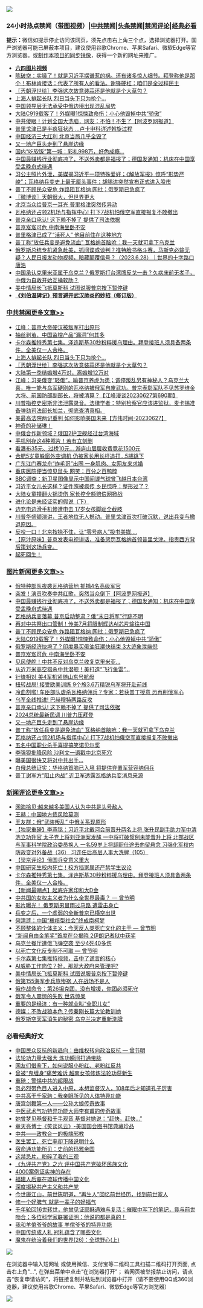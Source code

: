 ![](https://raw.githubusercontent.com/jsvpn/jsproxy/dev/64photo/fqnews-qr.jpg)

<div id="tt">
<h3>24小时热点禁闻（<a href="https://aaa.v2dns.tk/?QAjUl=BgRp5UNKRn&T5Vk=fPVH&Q59Ab=WxGE" target="_blank">带图视频</a>）|<a href="#%E4%B8%AD%E5%85%B1%E7%A6%81%E9%97%BB%E6%9B%B4%E5%A4%9A%E6%96%87%E7%AB%A0">中共禁闻</a>|<a href="#%E5%9B%BE%E7%89%87%E6%96%B0%E9%97%BB%E6%9B%B4%E5%A4%9A%E6%96%87%E7%AB%A0">头条禁闻</a>|<a href="#%E6%96%B0%E9%97%BB%E8%AF%84%E8%AE%BA%E6%9B%B4%E5%A4%9A%E6%96%87%E7%AB%A0">禁闻评论|<a href="#%E5%BF%85%E7%9C%8B%E7%BB%8F%E5%85%B8%E5%A5%BD%E6%96%87">经典必看</a></h3>
<div><b>提示：</b>微信如提示停止访问该网页，须先点击右上角三个点，选择浏览器打开。国产浏览器可能已屏蔽本项目，建议使用谷歌Chrome、苹果Safari、微软Edge等官方浏览器。或<a href="%E5%88%B6%E4%BD%9Cgit%E7%A6%81%E9%97%BB%E9%95%9C%E5%83%8F.md">制作本项目的同步镜像</a>，获得一个新的网址来推广。</div>
<ul>
<li><b><a href="http://d2.v2rss.gq/64.mp4" target="_blank">六四图片视频</a></b></li>
<li><a href="/sohnews/20230628/1901602.md">陈破空：实锤了！就是习近平摆谱惹的祸。还有诸多惊人细节。拜登称他是那个！布林肯接话：代表了所有人的看法。谢锋硬杠：咱们是全过程民主</a></li>
<li><a href="/cbnews/20230628/1901680.md">〖兲朝浮世绘〗李强这次故意装蒜还是他就是个大草包？</a></li>
<li><a href="/cbnews/20230628/1901718.md">上海人排起长队 烈日当头下只为抢个…</a></li>
<li><a href="/headline/20230628/1901579.md">中国领导层无法承受中俄边境出现混乱局势</a></li>
<li><a href="/topimagenews/20230628/1901755.md">大陆C919载客了！外媒曝1惊悚致命伤：小心他毁掉中共“骄傲”</a></li>
<li><a href="/cnnews/20230628/1901734.md">中共傻眼！计划全国大洗脑，网友：不怕！不生了【阿波罗网报道】</a></li>
<li><a href="/cnnews/20230628/1901580.md">普里戈津已是半疯狂状态 …卢卡申科详述斡旋过程</a></li>
<li><a href="/finance/20230628/1901796.md">中国经济三大红利 北京当局几乎全毁了</a></li>
<li><a href="/topimagenews/20230628/1901657.md">又一地产巨头走到了悬崖边缘</a></li>
<li><a href="/funmedia/20230628/1901765.md">国内“吃软饭”第一城：彩礼998万，好色成瘾…</a></li>
<li><a href="/topimagenews/20230628/1901829.md">中国最赚钱行业彻底凉了，不送外卖都是福报了；德国发通知：机床在中国享受孟晚舟式待遇</a></li>
<li><a href="/sohnews/20230628/1901846.md">习公主照片外泄，美媒揭习近平一项特殊爱好；《解放军报》惊呼“形势严峻”；瓦格纳兵变史上最无厘头事件；胡锡进突然宣布正式进入股市</a></li>
<li><a href="/topimagenews/20230628/1901782.md">普丁不顾民众安危 炸路阻瓦格纳 网批：俄罗斯已急疯了</a></li>
<li><a href="/ssgc/20230628/1901681.md">〖微博谈〗天朝很大，但世界更大</a></li>
<li><a href="/baitai/20230628/1901832.md">北京当众给普京一耳光 普里格津突然传异动</a></li>
<li><a href="/topimagenews/20230628/1901596.md">瓦格纳还占领2机场与指挥中心! 打下7战机怕俄空军直接报复不敢撤出</a></li>
<li><a href="/topimagenews/20230628/1901698.md">普京亲口承认! 这下赖不掉了 提供了司法依据</a></li>
<li><a href="/topimagenews/20230628/1901743.md">普京岌岌可危 中南海坐卧不安</a></li>
<li><a href="/cnnews/20230628/1901588.md">普里格津已成了“活死人” 他目前住在这种地方</a></li>
<li><a href="/topimagenews/20230628/1901603.md">普丁称“放任兵变是避免流血” 瓦格纳首脑呛：我一天就可拿下乌克兰</a></li>
<li><a href="/sohnews/20230628/1901807.md">俄罗斯总统专机紧急赴美，抓间谍或谈判？推特脸书格斗赛，马斯克必输无疑？人民日报发动物视频，暗藏颠覆信号？（2023.6.28）｜世界的十字路口 唐浩</a></li>
<li><a href="/sohnews/20230628/1901805.md">中国承认克里米亚属于乌克兰？俄罗斯打台湾牌反戈一击？久病床前无孝子，中俄为自救开始互捅软肋？</a></li>
<li><a href="/comments/20230628/1901684.md">美中情局长飞抵莫斯科 试图说服普京按下暂停键</a></li>
<li><b><a href="/comments/20200207/1272816.md" target="_blank">《刘伯温碑记》预言避开武汉肺炎的妙招（修订版）</a></b></li>
</ul>
</div>

<div class="catlist">
<h3><a href="/cbnews/" target="_blank">中共禁闻</a><span><a href="/cbnews/" target="_blank" rel="nofollow">更多文章>></a></span></h3>
<ul>
<li><a href="/cbnews/20230629/1901983.md" target="_blank">江峰：普京大帝硬汉被叛军打出原形</a></li>
<li><a href="/cbnews/20230629/1901951.md" target="_blank">抽丝剥茧，中国监控产品“漏洞”何其多</a></li>
<li><a href="/comments/20230628/1901826.md" target="_blank">卡尔森推特秀第七集。泽连斯基30秒粉粹援乌理由。拜登接班人须具备两条件，全美仅一人合格。</a></li>
<li><a href="/cbnews/20230628/1901718.md" target="_blank">上海人排起长队 烈日当头下只为抢个…</a></li>
<li><a href="/cbnews/20230628/1901680.md" target="_blank">〖兲朝浮世绘〗李强这次故意装蒜还是他就是个大草包？</a></li>
<li><a href="/cbnews/20230628/1901665.md" target="_blank">大陆第一季结婚增4万对，离婚增12万对</a></li>
<li><a href="/cbnews/20230628/1901664.md" target="_blank">江峰：习亲俄变“轻俄”，喻普京养虎为患；调停叛乱另有神秘人？乌克兰大喜，唯一能与乌军硬刚的瓦格纳被俄军自废武功。普京表彰军队不见苏罗维金大将、前国防部副部长，将被清算？【江峰漫谈20230627第690期】</a></li>
<li><a href="/comments/20230628/1901616.md" target="_blank">川普指控史密斯非法泄露录音。法律学者：特别检察官应该进监狱。麦卡锡准备弹劾司法部长加兰，彻底查清真相。</a></li>
<li><a href="/comments/20230628/1901601.md" target="_blank">美最高法院两记重判 如何影响美国未来【方伟时间-20230627】</a></li>
<li><a href="/comments/20230628/1901582.md" target="_blank">神奇的孙储琳！</a></li>
<li><a href="/cbnews/20230628/1901543.md" target="_blank">中俄合作新领域？俄国2护卫舰经过台湾海域</a></li>
<li><a href="/cbnews/20230628/1901542.md" target="_blank">手机别存这4种照片！若有立刻删</a></li>
<li><a href="/cbnews/20230628/1901475.md" target="_blank">看瀑布35元、过桥10元… 游庐山层层收费竟花1500元</a></li>
<li><a href="/cbnews/20230628/1901474.md" target="_blank">合肥5岁童躲窗外空调机 仍被家长用长杆追打…5楼跳下</a></li>
<li><a href="/cbnews/20230628/1901473.md" target="_blank">广东江门赛龙舟“炸毛哥”出圈 一身肌肉、女网友来求婚</a></li>
<li><a href="/cbnews/20230627/1901460.md" target="_blank">重庆医院便当惊见鼠头 网笑：百分之百鸭脖</a></li>
<li><a href="/cbnews/20230627/1901431.md" target="_blank">BBC调查：新卫星图像显示中国间谍气球曾飞越日本台湾</a></li>
<li><a href="/cbnews/20230627/1901424.md" target="_blank">习近平女儿长这样？证件照被疯传 乡民惊呼：整形过了？</a></li>
<li><a href="/cbnews/20230627/1901423.md" target="_blank">大陆女童撞翻火锅烫伤 家长控全额赔偿网掀战</a></li>
<li><a href="/comments/20230627/1901370.md" target="_blank">进化论是未经证实的假说（下）</a></li>
<li><a href="/cbnews/20230627/1901371.md" target="_blank">边充电边滑手机惨遭电击 17岁女孩脚趾全截肢</a></li>
<li><a href="/comments/20230627/1901261.md" target="_blank">川普华盛顿演讲，王者地位无人撼动。普里戈津首次打破沉默，说出兵变与撤退原因。</a></li>
<li><a href="/cbnews/20230627/1901237.md" target="_blank">反咬一口！北京按捺不住，让“零号病人”投书美媒….</a></li>
<li><a href="/comments/20230627/1901219.md" target="_blank">【原汁原味】普京发表电视讲话，准备惩罚瓦格纳首领普里戈津。指责西方背后策划这场兵变。</a></li>
<li><a href="/comments/20230627/1901203.md" target="_blank">起死回生！</a></li>

</ul>
</div>
<div class="catlist">
<h3><a href="/topimagenews/" target="_blank">图片新闻</a><span><a href="/topimagenews/" target="_blank" rel="nofollow">更多文章>></a></span></h3>
<ul>
<li><a href="/topimagenews/20230629/1901968.md" target="_blank">俄特种部队夜袭瓦格纳营地 抓捕4名高级军官</a></li>
<li><a href="/topimagenews/20230629/1901917.md" target="_blank">突发！演员吹奏中共红歌，突然当众倒下【阿波罗网报道】</a></li>
<li><a href="/topimagenews/20230628/1901829.md" target="_blank">中国最赚钱行业彻底凉了，不送外卖都是福报了；德国发通知：机床在中国享受孟晚舟式待遇</a></li>
<li><a href="/topimagenews/20230628/1901811.md" target="_blank">瓦格纳兵变落幕 普京启动整肃？俄“末日将军”行踪不明</a></li>
<li><a href="/topimagenews/20230628/1901795.md" target="_blank">再对中共祭出口管制！传美7月将限制辉达AI芯片输往中国</a></li>
<li><a href="/topimagenews/20230628/1901782.md" target="_blank">普丁不顾民众安危 炸路阻瓦格纳 网批：俄罗斯已急疯了</a></li>
<li><a href="/topimagenews/20230628/1901755.md" target="_blank">大陆C919载客了！外媒曝1惊悚致命伤：小心他毁掉中共“骄傲”</a></li>
<li><a href="/topimagenews/20230628/1901754.md" target="_blank">俄罗斯经济快垮了？印度暴买俄油狂潮快结束 3大迹象泄端倪</a></li>
<li><a href="/topimagenews/20230628/1901743.md" target="_blank">普京岌岌可危 中南海坐卧不安</a></li>
<li><a href="/topimagenews/20230628/1901726.md" target="_blank">见风使舵！中共不反对乌克兰收复克里米亚…</a></li>
<li><a href="/topimagenews/20230628/1901717.md" target="_blank">从近万米高空猎杀中共潜舰！美打造“飞行鱼雷”…</a></li>
<li><a href="/topimagenews/20230628/1901716.md" target="_blank">针锋相对 美4军机紧随山东号航母</a></li>
<li><a href="/topimagenews/20230628/1901715.md" target="_blank">扭转战局! 接受欧美训练 9个旅3.6万精锐乌军将开赴前线</a></li>
<li><a href="/topimagenews/20230628/1901714.md" target="_blank">冷血割喉! 车臣部队虐杀瓦格纳佣兵？专家：若获普丁授意 恐再削俄军心</a></li>
<li><a href="/topimagenews/20230628/1901699.md" target="_blank">乌军全线推进! 巴赫穆特两路反攻</a></li>
<li><a href="/topimagenews/20230628/1901698.md" target="_blank">普京亲口承认! 这下赖不掉了 提供了司法依据</a></li>
<li><a href="/topimagenews/20230628/1901697.md" target="_blank">2024总统最新民调 川普力压拜登</a></li>
<li><a href="/topimagenews/20230628/1901657.md" target="_blank">又一地产巨头走到了悬崖边缘</a></li>
<li><a href="/topimagenews/20230628/1901603.md" target="_blank">普丁称“放任兵变是避免流血” 瓦格纳首脑呛：我一天就可拿下乌克兰</a></li>
<li><a href="/topimagenews/20230628/1901596.md" target="_blank">瓦格纳还占领2机场与指挥中心! 打下7战机怕俄空军直接报复不敢撤出</a></li>
<li><a href="/topimagenews/20230628/1901557.md" target="_blank">五名中国职业杀手喜提搞笑诺贝尔奖</a></li>
<li><a href="/topimagenews/20230628/1901556.md" target="_blank">李强狠批降风险 沙利文一语戳中北京死穴</a></li>
<li><a href="/topimagenews/20230628/1901530.md" target="_blank">曝美国很快又将对中共出手…</a></li>
<li><a href="/topimagenews/20230627/1901459.md" target="_blank">白俄总统证实：华格纳首脑已入境 将提供弃置军营容纳佣兵</a></li>
<li><a href="/topimagenews/20230627/1901451.md" target="_blank">普丁谢军方“阻止内战” 近卫军透露瓦格纳兵变消息来源</a></li>

</ul>
</div>
<div class="catlist">
<h3><a href="/comments/" target="_blank">新闻评论</a><span><a href="/comments/" target="_blank" rel="nofollow">更多文章>></a></span></h3>
<ul>
<li><a href="/comments/20230629/1901987.md" target="_blank">网海拾贝:越来越多美国人认为中共是头号敌人</a></li>
<li><a href="/comments/20230629/1901986.md" target="_blank">王赫：中国地方债风险莫测</a></li>
<li><a href="/comments/20230629/1901985.md" target="_blank">王友群：俄“武装叛乱” 中俄关系现原形</a></li>
<li><a href="/comments/20230629/1901967.md" target="_blank">【独家重磅】李燕铭：习近平北戴河会前晋升两名上将 张升民副手助力军中清洗立功升官 太子党上将刘亚洲案发酵 一中将打破惯例未能晋升上将 北部战区与军事科学院政治委员换人 一名59岁上将卸职仕途去向留悬念 习强化军权内防政变对外备战（36） 习连任后高层人事大洗牌（105）</a></li>
<li><a href="/comments/20230629/1901925.md" target="_blank">【梁京评论】俄国兵变意义重大</a></li>
<li><a href="/comments/20230628/1901851.md" target="_blank">中国研究生校内死亡！校方挡家属还严禁学生议论</a></li>
<li><a href="/comments/20230628/1901826.md" target="_blank">卡尔森推特秀第七集。泽连斯基30秒粉粹援乌理由。拜登接班人须具备两条件，全美仅一人合格。</a></li>
<li><a href="/comments/20230628/1901818.md" target="_blank">【新闻最嘲点】起底许家印和大D会</a></li>
<li><a href="/comments/20230628/1901779.md" target="_blank">中共国的女权主义者为什么全世界最毒？ — 曾节明</a></li>
<li><a href="/comments/20230628/1901797.md" target="_blank">影片曝光！ 俄罗斯男冒雨过马路 遭雷击身亡</a></li>
<li><a href="/comments/20230628/1901785.md" target="_blank">兵变之后，一个虚弱的全新普京已横空出世</a></li>
<li><a href="/comments/20230628/1901770.md" target="_blank">何清涟：中国“橄榄型社会”终成南柯梦</a></li>
<li><a href="/comments/20230628/1901736.md" target="_blank">不顾整体的个体主义：今天反人类死亡文化的主干 — 曾节明</a></li>
<li><a href="/comments/20230628/1901732.md" target="_blank">“新闻自由金笔奖”首度在台揭晓 2伊朗记者狱中获奖</a></li>
<li><a href="/comments/20230628/1901731.md" target="_blank">乌克兰餐厅遭俄飞弹空袭 至少4死40多伤</a></li>
<li><a href="/comments/20230628/1901706.md" target="_blank">以死亡文化反专制不可取 — 曾节明</a></li>
<li><a href="/comments/20230628/1901700.md" target="_blank">卡尔森第七集推特视频，击中了谎言的核心</a></li>
<li><a href="/comments/20230628/1901696.md" target="_blank">AI威胁工作岗位？好，那就大政府来管理吧?</a></li>
<li><a href="/comments/20230628/1901684.md" target="_blank">美中情局长飞抵莫斯科 试图说服普京按下暂停键</a></li>
<li><a href="/comments/20230628/1901675.md" target="_blank">俄第155海军步兵旅惨祸 人在战场不是人</a></li>
<li><a href="/comments/20230628/1901674.md" target="_blank">俄作战命令：第26坦克团，没有增援，你团必须死守</a></li>
<li><a href="/comments/20230628/1901670.md" target="_blank">俄军令人震惊的失败 世界惊呆</a></li>
<li><a href="/comments/20230628/1901669.md" target="_blank">重要的是经济：有一种就业叫“全职儿女”</a></li>
<li><a href="/comments/20230628/1901668.md" target="_blank">德媒：不改战狼本色？传秦刚长篇大论教训她</a></li>
<li><a href="/comments/20230628/1901667.md" target="_blank">俄罗斯空天军消失的秘密 乌克兰决定重新洗牌</a></li>

</ul>
</div>

<div class="catlist">
<h3>必看经典好文</h3>
<ul>
<li><a href="/comments/20220713/1757701.md" target="_blank">中国民众反抗的新趋向：由维权转向政治反抗 — 曾节明</a></li>
<li><a href="/cbnews/20200816/1381005.md" target="_blank">法轮功力量太强大 炼功瞬间打通带脉</a></li>
<li><a href="/comments/20200712/1359630.md" target="_blank">网友们借鉴下，如何说服小粉红、老粉红反共</a></li>
<li><a href="/comments/20211125/1657403.md" target="_blank">曾被“鬼缠身”痛苦难诉 越南女孩修炼法轮功获新生</a></li>
<li><a href="/comments/20200717/1362287.md" target="_blank">重磅：警惕中共的超限战</a></li>
<li><a href="/comments/20220722/1761714.md" target="_blank">忽必烈带色目人进入中原，本想监督汉人，108年后才知道孔子厉害</a></li>
<li><a href="/cnnews/20221111/1809674.md" target="_blank">中共高干千家驹：我亲眼所见的人体特异功能</a></li>
<li><a href="/comments/20220902/1779609.md" target="_blank">唐宫剑舞第一人——公孙大娘传奇故事</a></li>
<li><a href="/comments/20210810/1603664.md" target="_blank">中医武术气功特异功能大师李有甫的传奇故事</a></li>
<li><a href="/cnnews/20210420/1529760.md" target="_blank">她曾梦见基督和千手观音 基督对她说：“赶快，赶快…”</a></li>
<li><a href="/comments/20220925/1789151.md" target="_blank">章天亮博士《笑谈风云》-美国国会图书馆典藏珍品</a></li>
<li><a href="/comments/20220331/1712636.md" target="_blank">中共——政教合一的极端邪教</a></li>
<li><a href="/sohnews/20150904/445868.md" target="_blank">医生罢工，死亡率却下降说明什么</a></li>
<li><a href="/cbnews/20180711/970353.md" target="_blank">宿命通功能所见：史前的玛雅帝国</a></li>
<li><a href="/yule/20210123/1473216.md" target="_blank">这禁忌片，粉碎了我的三观</a></li>
<li><a href="/bookonline/20131116/201050.md" target="_blank">《九评共产党》之六 评中国共产党破坏民族文化</a></li>
<li><a href="/lifebaike/20201113/1430218.md" target="_blank">4000案例证实神的存在</a></li>
<li><a href="/bannedvideo/20220509/1730156.md" target="_blank">福建人后裔在琉球传播中国文化</a></li>
<li><a href="/cbnews/20210731/1597512.md" target="_blank">深度揭秘共产主义和共产党</a></li>
<li><a href="/funmedia/20210321/1509617.md" target="_blank">今世唐江山，前世陈明道，“再生人”回忆前世经历，找到前世家人</a></li>
<li><a href="/funmedia/20200713/1359909.md" target="_blank">修一个好脾气 就是一辈子的好福气</a></li>
<li><a href="/comments/20210827/1614424.md" target="_blank">千年轮回16世转世，他曾见证耶稣遇难与复活；催眠中写下的笔记，竟与前世吻合；多位科学家联署证明：他说的都是真的！</a></li>
<li><a href="/tculture/20200917/1398046.md" target="_blank">我和羊倌爷爷的故事 羊倌爷爷的特异功能</a></li>
<li><a href="/bannedvideo/20211002/1631942.md" target="_blank">中国传统成人礼 冠礼蕴含了哪些文化</a></li>
<li><a href="/comments/20181210/1044798.md" target="_blank">魔鬼在统治着我们的世界(26)：全球野心(上)</a></li>

</ul>
</div>

![](https://raw.githubusercontent.com/jsvpn/jsproxy/dev/64photo/fqnews-qr.jpg)

在浏览器中输入短网址 或使用微信、支付宝等二维码工具扫描二维码打开页面, 点击右上角"...", 在弹出菜单中点击“在浏览器打开”； 若网页被举报禁止访问，请点击“恢复申请访问”，将链接复制并粘贴到浏览器中打开（请不要使用QQ或360浏览器，建议使用谷歌Chrome、苹果Safari、微软Edge等官方浏览器）

![](https://raw.githubusercontent.com/jsvpn/jsproxy/dev/64photo/wx.jpg)